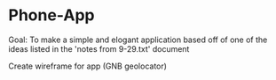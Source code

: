 Phone-App
=========

Goal: To make a simple and elogant application based off of one of the ideas listed in the 'notes from 9-29.txt' document

Create wireframe for app (GNB geolocator)
